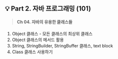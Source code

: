 ## 💡 Part 2. 자바 프로그래밍 (101)

>#### Ch 04. 자바의 유용한 클래스들
1. Object 클래스 - 모든 클래스의 최상위 클래스
2. Object 클래스의 메서드 활용
3. String, StringBuilder, StringBuffer 클래스, text block
4. Class 클래스 사용하기